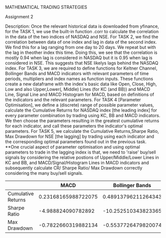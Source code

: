 MATHEMATICAL TRADING STRATEGIES

Assignment 2

Description: Once the relevant historical data is downloaded from yfinance, for the TASK 1, we use the built-in function <dataframe1>.corr<dataframe2> to calculate the correlation in the data of the two indices of NASDAQ and NSE. For TASK 2, we find the correlation between data of one index and lag in data of the second index. We find this for a lag ranging from one day to 20 days. We repeat but with the lag in theother index this time. Doing this, we see that the correlation is mostly 0.94 when lag is considered in NASDAQ but it is 0.95 when lag is considered in NSE. This suggests that NSE likelys lags behind the NASDAQ index. For TASK 3, we are required to define functions for Keltner Channel, Bollinger Bands and MACD indicators with relevant parameters of time periods, multipliers and index names as function inputs. These functions create a new dataframe with the index's basic data like Open, Close, High, Low and also Upper,Lower(, Middle) Lines (for KC (and BB)) and MACD Line, Signal Line and MACD Histogram for MACD, based on definitions of the indicators and the relevant parameters. For TASK 4 [Parameter Optimisation], we define a (discrete) range of possible parameter values, calculate the Cumulative Returns for NASDAQ index [the leading index] for every parameter combination by trading using KC, BB and MACD indicators. We then choose the parameters resulting in the greatest cumulative returns for each indicator, and call these parameters the indicator's optimal parameters. For TASK 5, we calculate the Cumulative Returns,Sharpe Ratio, Max Drawdown for NSE [the lagging] by trading using each indicator and the corresponding optimal parameters found out in the previous task. 
**One crucial aspect of parameter optimisation and using optimal parameters to trade in the lagging index is that, we need to 'raise' buy/sell signals by considering the relative postions of Upper/Middle/Lower Lines in KC and BB, and MACD/Signal/Histogram Lines in MACD indicators and subsequently calculate CR/ Sharpe Ratio/ Max Drawdown correctly considering the many buy/sell signals.

| |MACD|Bollinger Bands|Keltner Channels|
|-|----|-|-|
|Cumulative Returns|0.23168165988722075|0.48913796211264343|1.3558186002074673|
|Sharpe Ratio|-4.988824090782892|-10.252510343823365|-23.86150350071018|
|Max Drawdown|-0.7822660319882134|-0.5537726479820074|-0.05180686451907468|